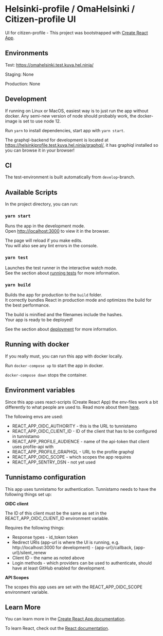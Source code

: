 # Helsinki-profile / OmaHelsinki / Citizen-profile UI

UI for citizen-profile - This project was bootstrapped with [Create React App](https://github.com/facebook/create-react-app).

## Environments

Test: https://omahelsinki.test.kuva.hel.ninja/

Staging: None

Production: None

## Development

If running on Linux or MacOS, easiest way is to just run the app without docker. Any semi-new version of node should probably work, the docker-image is set to use node 12.

Run `yarn` to install dependencies, start app with `yarn start`.

The graphql-backend for development is located at https://helsinkiprofile.test.kuva.hel.ninja/graphql/, it has graphiql installed so you can browse it in your browser!

## CI

The test-environment is built automatically from `develop`-branch.

## Available Scripts

In the project directory, you can run:

### `yarn start`

Runs the app in the development mode.<br />
Open [http://localhost:3000](http://localhost:3000) to view it in the browser.

The page will reload if you make edits.<br />
You will also see any lint errors in the console.

### `yarn test`

Launches the test runner in the interactive watch mode.<br />
See the section about [running tests](https://facebook.github.io/create-react-app/docs/running-tests) for more information.

### `yarn build`

Builds the app for production to the `build` folder.<br />
It correctly bundles React in production mode and optimizes the build for the best performance.

The build is minified and the filenames include the hashes.<br />
Your app is ready to be deployed!

See the section about [deployment](https://facebook.github.io/create-react-app/docs/deployment) for more information.

## Running with docker

If you really must, you can run this app with docker locally.

Run `docker-compose up` to start the app in docker.

`docker-compose down` stops the container.

## Environment variables

Since this app uses react-scripts (Create React App) the env-files work a bit differently to what people are used to. Read more about them [here](https://create-react-app.dev/docs/adding-custom-environment-variables).

The following envs are used:

- REACT_APP_OIDC_AUTHORITY - this is the URL to tunnistamo
- REACT_APP_OIDC_CLIENT_ID - ID of the client that has to be configured in tunnistamo
- REACT_APP_PROFILE_AUDIENCE - name of the api-token that client uses profile-api with
- REACT_APP_PROFILE_GRAPHQL - URL to the profile graphql
- REACT_APP_OIDC_SCOPE - which scopes the app requires
- REACT_APP_SENTRY_DSN - not yet used


## Tunnistamo configuration

This app uses tunnistamo for authentication. Tunnistamo needs to have the following things set up:

**OIDC client**

The ID of this client must be the same as set in the REACT_APP_OIDC_CLIENT_ID environment variable.

Requires the following things:
- Response types - id_token token
- Redirect URIs (app-url is where the UI is running, e.g. http://localhost:3000 for development) - {app-url}/callback, {app-url}/silent_renew
- Client ID - the name as noted above
- Login methods - which providers can be used to authenticate, should have at least GitHub enabled for development.

**API Scopes**

The scopes this app uses are set with the REACT_APP_OIDC_SCOPE environment variable.

## Learn More

You can learn more in the [Create React App documentation](https://facebook.github.io/create-react-app/docs/getting-started).

To learn React, check out the [React documentation](https://reactjs.org/).
